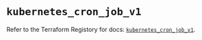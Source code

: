 # `kubernetes_cron_job_v1`

Refer to the Terraform Registory for docs: [`kubernetes_cron_job_v1`](https://www.terraform.io/docs/providers/kubernetes/r/cron_job_v1).
